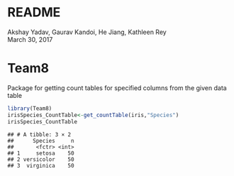 # README
Akshay Yadav, Gaurav Kandoi, He Jiang, Kathleen Rey  
March 30, 2017  


# Team8

Package for getting count tables for specified columns from the given data table


```r
library(Team8)
irisSpecies_CountTable<-get_countTable(iris,"Species")
irisSpecies_CountTable
```

```
## # A tibble: 3 × 2
##      Species     n
##       <fctr> <int>
## 1     setosa    50
## 2 versicolor    50
## 3  virginica    50
```


